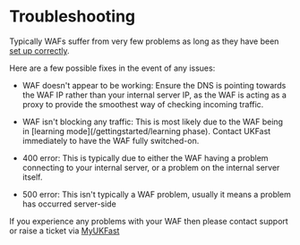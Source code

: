 # Troubleshooting

Typically WAFs suffer from very few problems as long as they have been [set up correctly](/gettingstarted.md).

Here are a few possible fixes in the event of any issues: 

  - WAF doesn't appear to be working:  Ensure the DNS is pointing towards the WAF IP rather than your internal server IP, as the WAF is acting as a proxy to provide the smoothest way of checking incoming traffic.
  
  - WAF isn't blocking any traffic:  This is most likely due to the WAF being in [learning mode](/gettingstarted/learning phase).  Contact UKFast immediately to have the WAF fully switched-on.

  - 400 error: This is typically due to either the WAF having a problem connecting to your internal server, or a problem on the internal server itself.

  - 500 error: This isn't typically a WAF problem, usually it means a problem has occurred server-side

If you experience any problems with your WAF then please contact support or raise a ticket via [MyUKFast](https://my.ukfast.co.uk)
